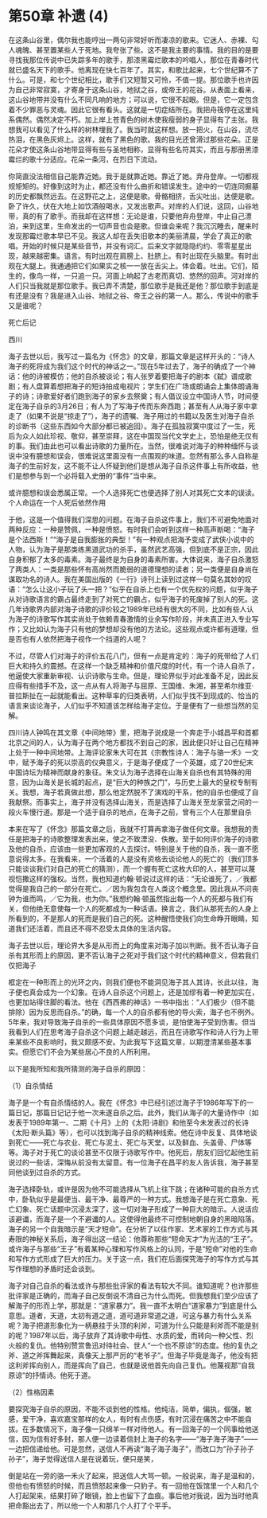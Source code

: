 <link href="../../../css/style.css" rel="stylesheet" type="text/css" />


# 第50章 补遗 (4)

<div class="p">

在这条山谷里，偶尔我也能哼出一两句非常好听而凄凉的歌来。它迷人、赤裸、勾人魂魄、甚至置某些人于死地。我夸张了些。这不是我主要的事情。我的目的是要寻找我那位传说中已失踪多年的歌手，那漆黑霉烂歌本的吟唱人，那位在青春时代就已盛名天下的歌手。他离现在快七百年了。其实，和歌比起来，七个世纪算不了什么。可是，和七个世纪相比，歌手们又短暂又可怜，不值一提。那位歌手也许因为自己非常寂寞，才寄身于这条山谷，地狱之谷，或帝王的花谷。从表面上看来，这山谷地带并没有什么不同凡响的地方；可以说，它很不起眼。但是，它一定包含着不少罪恶与灵魂。因此它很有看头。这就是一切症结所在。我把舟筏停在这里纯系偶然。偶然决定不朽。加上岸上苍青色的树木使我瘦弱的身子显得有了主张。我想我可以看见了什么样的树林埋我了。我当时就这样想。放一把火，在山谷，流尽热泪，在黑色灰烬上。这样，就有了黑色的歌。我的目光还曾滑过那些花朵。正是花朵才使这条山谷地带显得有些与圣地相称，显得有些名符其实，而且与那册黑漆霉烂的歌十分适应。花朵一条河，在烈日下流动。

你简直没法相信自己能靠近她。我于是就靠近她。靠近了她。弃舟登岸。一切都规规矩矩的。好像到这时为止，都还没有什么曲折和错误发生。途中的一切连同掘墓的历史都飘然远去。在这野花之上，这便是歌。骨骼相挤，舌尖吐出，达便是歌。卧了许久，伏在大地上如饮酒般喝水，又发出歌声。对岸的人们说，这回，山谷地带，真的有了歌手。而我却在这样想：无论是谁，只要他弃舟登岸，中止自己漂泊，来到这里，生命发出的一切声音也会是歌。但谁会来呢？我沉沉睡去，醒来时发现那霉烂歌本早已不见。我这人却在丢失旧歌本的美丽清晨，学会了真正的歌唱。开始的时候只是某些音节，并没有词汇。后来文字就隐隐约约、零零星星出现，越来越密集。语言。有时出观在肩膀上、肚脐上。有时出现在头脑里。有时出观在大腿上。我通通把它们如果实之核一一放在舌尖上。体会着。吐出。它们，陌生的，像鸟一样，一只追一只。河面上响起了古老而真切、悠然的回声。河对岸的人们只当我就是那位歌手。我已弄不清楚，那位歌手是我还是他？那位歌手到底是有还是没有？我是进入山谷、地狱之谷、帝王之谷的第一人。那么，传说中的歌手又是谁呢？

死亡后记

西川

海子去世以后，我写过一篇名为《怀念》的文章，那篇文章是这样开头的：“诗人海子的死将成为我们这个时代的神话之一。”现在5年过去了，海子的确成了一个神话：他的诗被模仿；他的自杀被谈论；有人张罗着要把海子的剧本《弑》谱成歌剧；有人盘算着想把海子的短诗拍成电视片；学生们在广场或朗诵会上集体朗诵海子的诗；诗歌爱好者们跑到海子的家乡去祭奠；有人倡议设立中国诗人节，时间便定在海子自杀的3月26日；有人为了写海子传而东奔西跑；甚至有人从海子家中拿走了（如果不说是“掠走了”），海子的遗嘱、海子用过的书籍以及医生对海子自杀的诊断书（这些东西如今大部分都已被追回）。海子在孤独寂寞中度过了一生，死后为众人如此珍视、敬仰，甚至崇拜，这在中国现当代文学史上，恐怕是绝无仅有的事。我们由此也可以看出诗歌的力量所在。当然，很难说对海子的种种缅怀与谈说中没有臆想和误会，很难说这里面没有一点围观的味道。忽然有那么多人自称是海子的生前好友，这不能不让人怀疑到他们是想从海子自杀这件事上有所收益，他们是想参与到一个必将载入史册的“事件”当中来。

或许臆想和误会悉属正常。一个人选择死亡也便选择了别人对其死亡文本的误读。个人命运在一个人死后依然作用

于他，这是一个值得我们深思的问题。在海子自杀这件事上，我们不可避免地面对两种反应：一种是赞佩，一种是愤怒。有时我们会听到这样一种高声断喝：“海子是个法西斯！”“海子是自我膨胀的典型！”有一种观点把海予变成了武侠小说中的人物，认为海子是那类练黑道武功的杀手，虽然武艺高强，但到底不是正宗，因此自身积郁了太多的毒素。海子最终是为自身的毒素所害。大体说来，海子自杀激怒了两类人：一类是那些怀有高尚然而脆弱的道德理想的读者；另一类便是自身尚在谋取功名的诗人。我在美国出版的《一行》诗刊上读到过这样一句莫名其妙的叹语：“怎么让这小子玩了头一把？”似乎在自杀上也有一个优先权的问题，似乎海子从对诗歌语言的霸占最终走到了对死亡的霸占，似乎海子的死废掉了别人的死。这几年诗歌界内部对海子诗歌的评价较之1989年已经有很大的不同，比如有些人认为海子的诗歌写作其实尚处于依赖青春激情的业余写作阶段，并未真正进入专业写作；又比如认为海子只有他的梦想却没有他的方法论。这些观点或许都有道理，但是否也有人依然把海子视作一个挡道的人呢？

不过，尽管人们对海子的评价五花八门，但有一点是肯定的：海子的死带给了人们巨大和持久的震撼。在这样一个缺乏精神和价值尺度的时代，有一个诗人自杀了，他逼使大家重新审视、认识诗歌与生命。但是，理论界似乎对此准备不足，因此反应得有些措手不及，这一点从有人将海子与屈原、王国维、朱湘，甚至希尔维亚·普拉斯扯在一起就能看出。这种草率的归类表明，人们似乎找不到现成的、恰当的语言来谈论海子，人们似乎不知道该怎样给海子定位。于是便有了一些想当然的见解。

四川诗人钟鸣在其文章《中间地带》里，把海子说成是一个奔走于小城昌平和首都北京之间的人，认为海子在两个地方都找不到自己的家，因此便只好让自己在精神上处于一种中间地带。上海评论家朱大可在其《宗教性诗人：海子与骆一禾》一文中，赋予海子的死以崇高的仪典意义，于是海子便成了一个英雄，成了20世纪末中国诗坛为精神而献身的象征。朱文认为海子选择在山海关自杀也有其特殊的用意，因为山海关是长城的起点，是“巨大的种族之门”，与历史上最大的皇权专制有关。我想，海子若真做此想，那么他定然脱不了演戏的干系，他的自杀也便成了自我献祭。而事实上，海子并没有选择山海关，而是选择了山海关至龙家营之间的一段火车慢行道。那是一个适于自杀的地点，在海子之前，曾有三个人在那里自杀

本来在写了《怀念》那篇文章之后，我就不打算再拿海子做任何文章。我想我的责任是把海子的诗歌整理发表出来，使之不致湮没、佚散。至于如何评价海子的诗歌及他的自杀，应该由一些更加客观的人去探讨。特别是关于他的自杀，我一直不愿意说得太多。在我看来，一个活着的人是没有资格去谈论他人的死亡的（我们顶多只能谈谈我们对自己的死亡的猜测），而一个握有死亡这枚大印的人，甚至可以蔑视恺撒这样的强权。当然，我也知道约翰·顿说过这样的话：“无论谁死了，／我都觉得是我自己的一部分在死亡。／因为我包含在人类这个概念里。因此我从不问丧钟为谁而鸣，／它为我，也为你。”我想约翰·顿虽然指出每一个人的死都与我们有关，但他绝无意使每一个人的死都成为一种话语。换言之，我们从那死去的人身上所看到的，不是那人的死而是我们自己的死。这种醒悟使我们向生命睁开眼睛，知道我们还活着，而且还不得不忍受太具体的生活内容。

海子去世以后，理论界大多是从形而上的角度来对海子加以判断。我不否认海子自杀有其形而上的原因，更不否认海子之死对于我们这个时代的精神意义，但若我们仅把海子

框定在一种形而上的光环之内，则我们便也不能洞见海子其人其诗，长此以往，海子便也真会成为一个幻象。在诗人自杀这个问题上，还是加缪有着一种更加实在，也更加站得住脚的看法。他在《西西弗的神话》一书中指出：“人们极少（但不能排除）因为反思而自杀。”的确，每一个人的自杀都有他的导火索，海子也不例外。5年来，我对导致海子自杀的一些具体原因不愿多谈，是怕使海子受到伤害。但当我看到人们在思考海子自杀这个问题上越走越远，而且在诗歌写作和诗人行为上带来某些不良影响时，我又颇感不安。为此我写下这篇文章，以期澄清某些基本事实。但愿它们不会为某些居心不良的人所利用。

以下是我所知和我所猜测的海子自杀的原因：

（1）自杀情结

海子是一个有自杀情结的人。我在《怀念》中已经引述过海子于1986年写下的一篇日记，那篇日记记于他一次未遂自杀之后。此外，我们从海子的大量诗作中（如发表于1989年第一、二期《十月》上的《太阳·诗剧》和他至今未发表过的长诗《太阳·断头篇》等），也可以找到海子自杀的精神线索。他在诗中反复、具体地谈到死亡——死亡与农业、死亡与泥土、死亡与天堂，以及鲜血、头盖骨、尸体等等。海子对于死亡的谈论甚至不仅限于诗歌写作中。他死后，朋友们回忆起他生前说过的一些话，深悔从前没有太留意。有一位海子在昌平的友人告诉我，海子甚至同他谈到过自杀的方式。

海子选择卧轨，或许是因为他不可能选择从飞机上往下跳；在诸种可能的自杀方式中，卧轨似乎是最便当、最干净、最尊严的一种方式。我想海子是在死亡意象、死亡幻象、死亡话题中沉浸太深了，这一切对海子形成了一种巨大的暗示。人说话应该避谶，而海子是一个不避谶的人。这使得他最终不可控制地朝自身的黑暗陷落。海子的另一个自我暗示是“天才短命”。在分析了以往作家、艺术家的工作方式与其寿限的神秘关系后，海子得出这一结论：他尊称那些“短命天才”为光洁的“王子”。或许海子与那些“王子”有着某种心理和写作风格上的认同，于是“短命”对他的生命和写作方式形成了巨大的压力。关于这一点，我们在后面探究海子的写作方式与其写作理想的矛盾时还会谈到。

海子对自己自杀的看法或许与那些批评家的看法有较大不同。谁知道呢？也许那些批评家是正确的，而海子自己反倒说不清自己为什么而死。但我想我们至少应该了解海子的形而上学，那就是：“道家暴力”。我一直不太明白“道家暴力”到底是什么意思。道者，天道，太初有道之道，道可道非常道之道，可这与暴力有什么关系呢？海子把道形象化为一柄悬挂于头顶的利斧，可道为什么只能是利斧而不能是别的呢？1987年以后，海子放弃了其诗歌中母性、水质的爱，而转向一种父性、烈火般的复仇。他特别赞赏鲁迅对待社会、世人“一个也不原谅”的态度。他的复仇之斧、道之斧挥舞起来，真像天上那严厉的“老爷子”。但海子毕竟是海子，他没有把这利斧挥向别人，而是挥向了自己，也就是说他首先向自己复仇。他蔑视那“自我原谅”的抒情诗。他死于道。

（2）性格因素

要探究海子自杀的原因，不能不谈到他的性格。他纯洁，简单，偏执，倔强，敏感，爱干净，喜欢嘉宝那样的女人，有时有点伤感，有时沉浸在痛苦之中不能自拔。在多数情况下，海子像一只绵羊一样对待他人。有一回海子的一个同事给他送信，因为信有好多封，那人便一边读着信封上海子的名字——“海子海子海子”—— 一边把信递给他。可是忽然，送信人不再读“海子海子海子”，而改口为“孙子孙子孙子”，海子觉得送信人是在说着玩，便只是笑，

倒是站在一旁的骆一禾火了起来，把送信人大骂一顿。一般说来，海子是温和的，但他也有愤怒的时候，而且愤怒起来像一只豹子。有一回他在饭馆里一个人和几个人打起架来，结果打碎了眼镜，脸上也留下了血痕。事后他对我说，因为当时他真把命豁出去了，所以他一个人和那几个人打了个平手。

